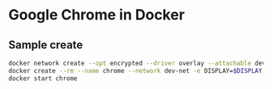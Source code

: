 # Google Chrome in Docker

## Sample create
```sh
docker network create --opt encrypted --driver overlay --attachable dev-net
docker create --rm --name chrome --network dev-net -e DISPLAY=$DISPLAY --shm-size 2g -v /tmp/.X11-unix:/tmp/.X11-unix loxonsolutions/meetup-gui-chrome:latest
docker start chrome
```
